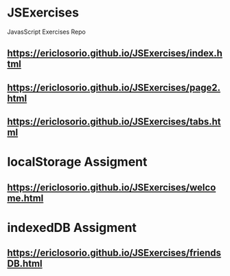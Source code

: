 # JSExercises
JavasScript Exercises Repo

## https://ericlosorio.github.io/JSExercises/index.html
## https://ericlosorio.github.io/JSExercises/page2.html
## https://ericlosorio.github.io/JSExercises/tabs.html

# localStorage Assigment
## https://ericlosorio.github.io/JSExercises/welcome.html


# indexedDB Assigment
## https://ericlosorio.github.io/JSExercises/friendsDB.html